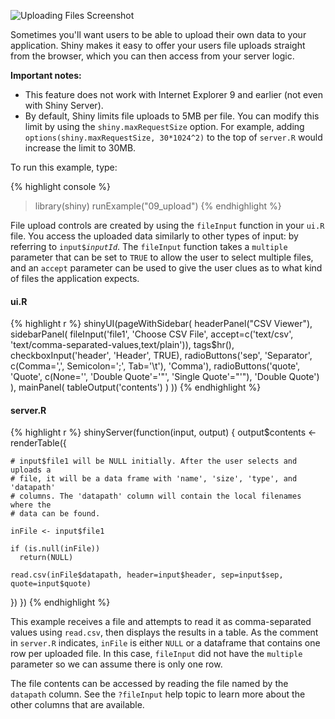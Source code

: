 ![Uploading Files Screenshot](screenshots/uploads.png)

Sometimes you'll want users to be able to upload their own data to your application. Shiny makes it easy to offer your users file uploads straight from the browser, which you can then access from your server logic.

**Important notes:**
* This feature does not work with Internet Explorer 9 and earlier (not even with Shiny Server).
* By default, Shiny limits file uploads to 5MB per file. You can modify this limit by using the `shiny.maxRequestSize` option. For example, adding `options(shiny.maxRequestSize, 30*1024^2)` to the top of `server.R` would increase the limit to 30MB.

To run this example, type:

{% highlight console %}
> library(shiny)
> runExample("09_upload")
{% endhighlight %}

File upload controls are created by using the `fileInput` function in your `ui.R` file. You access the uploaded data similarly to other types of input: by referring to <code>input$<i>inputId</i></code>. The `fileInput` function takes a `multiple` parameter that can be set to `TRUE` to allow the user to select multiple files, and an `accept` parameter can be used to give the user clues as to what kind of files the application expects.

#### ui.R

{% highlight r %}
shinyUI(pageWithSidebar(
  headerPanel("CSV Viewer"),
  sidebarPanel(
    fileInput('file1', 'Choose CSV File',
              accept=c('text/csv', 'text/comma-separated-values,text/plain')),
    tags$hr(),
    checkboxInput('header', 'Header', TRUE),
    radioButtons('sep', 'Separator',
                 c(Comma=',',
                   Semicolon=';',
                   Tab='\t'),
                 'Comma'),
    radioButtons('quote', 'Quote',
                 c(None='',
                   'Double Quote'='"',
                   'Single Quote'="'"),
                 'Double Quote')
  ),
  mainPanel(
    tableOutput('contents')
  )
))
{% endhighlight %}

#### server.R

{% highlight r %}
shinyServer(function(input, output) {
  output$contents <- renderTable({
    
    # input$file1 will be NULL initially. After the user selects and uploads a 
    # file, it will be a data frame with 'name', 'size', 'type', and 'datapath' 
    # columns. The 'datapath' column will contain the local filenames where the 
    # data can be found.

    inFile <- input$file1

    if (is.null(inFile))
      return(NULL)
    
    read.csv(inFile$datapath, header=input$header, sep=input$sep, quote=input$quote)
  })
})
{% endhighlight %}

This example receives a file and attempts to read it as comma-separated values using `read.csv`, then displays the results in a table. As the comment in `server.R` indicates, `inFile` is either `NULL` or a dataframe that contains one row per uploaded file. In this case, `fileInput` did not have the `multiple` parameter so we can assume there is only one row.

The file contents can be accessed by reading the file named by the `datapath` column. See the `?fileInput` help topic to learn more about the other columns that are available.
